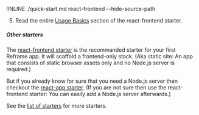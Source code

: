 !INLINE ./quick-start.md react-frontend --hide-source-path

5. Read the entire [Usage Basics](/plugins/create/starters/react-frontend#react-frontend) section of the react-frontend starter.

##### Other starters

The [react-frontend starter](/plugins/create/starters/react-frontend#readme) is the recommanded starter for your first Reframe app.
It will scaffold a frontend-only stack.
(Aka static site: An app that consists of static browser assets only and no Node.js server is required.)

But if you already know for sure that you need a Node.js server then checkout the [react-app starter](/plugins/create/starters/react-app#readme).
(If you are not sure then use the react-frontend starter: You can easily add a Node.js server afterwards.)

See the [list of starters](/docs/starters.md#readme) for more starters.
